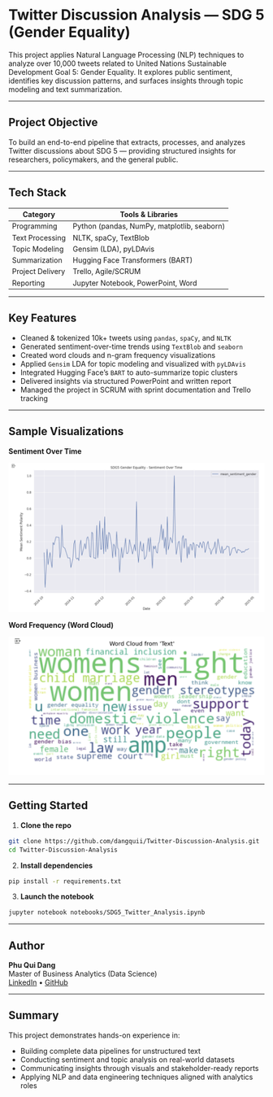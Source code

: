# Twitter Discussion Analysis — SDG 5 (Gender Equality)

This project applies Natural Language Processing (NLP) techniques to analyze over 10,000 tweets related to United Nations Sustainable Development Goal 5: Gender Equality. It explores public sentiment, identifies key discussion patterns, and surfaces insights through topic modeling and text summarization.

---

## Project Objective

To build an end-to-end pipeline that extracts, processes, and analyzes Twitter discussions about SDG 5 — providing structured insights for researchers, policymakers, and the general public.

---

## Tech Stack

| Category            | Tools & Libraries                          |
|---------------------|---------------------------------------------|
| Programming         | Python (pandas, NumPy, matplotlib, seaborn) |
| Text Processing     | NLTK, spaCy, TextBlob                       |
| Topic Modeling      | Gensim (LDA), pyLDAvis                      |
| Summarization       | Hugging Face Transformers (BART)           |
| Project Delivery    | Trello, Agile/SCRUM                        |
| Reporting           | Jupyter Notebook, PowerPoint, Word         |

---

## Key Features

- Cleaned & tokenized 10k+ tweets using `pandas`, `spaCy`, and `NLTK`
- Generated sentiment-over-time trends using `TextBlob` and `seaborn`
- Created word clouds and n-gram frequency visualizations
- Applied `Gensim` LDA for topic modeling and visualized with `pyLDAvis`
- Integrated Hugging Face’s `BART` to auto-summarize topic clusters
- Delivered insights via structured PowerPoint and written report
- Managed the project in SCRUM with sprint documentation and Trello tracking

---

## Sample Visualizations

**Sentiment Over Time**

![Sentiment](sentiment_analysis.png)

**Word Frequency (Word Cloud)**

![WordCloud](word_cloud.png)

---

## Getting Started

1. **Clone the repo**
```bash
git clone https://github.com/dangquii/Twitter-Discussion-Analysis.git
cd Twitter-Discussion-Analysis
```

2. **Install dependencies**
```bash
pip install -r requirements.txt
```

3. **Launch the notebook**
```bash
jupyter notebook notebooks/SDG5_Twitter_Analysis.ipynb
```

---

## Author

**Phu Qui Dang**  
Master of Business Analytics (Data Science)  
[LinkedIn](https://www.linkedin.com/in/phu-qui-dang-706bb1218/) • [GitHub](https://github.com/dangquii)

---

## Summary

This project demonstrates hands-on experience in:

- Building complete data pipelines for unstructured text
- Conducting sentiment and topic analysis on real-world datasets
- Communicating insights through visuals and stakeholder-ready reports
- Applying NLP and data engineering techniques aligned with analytics roles
